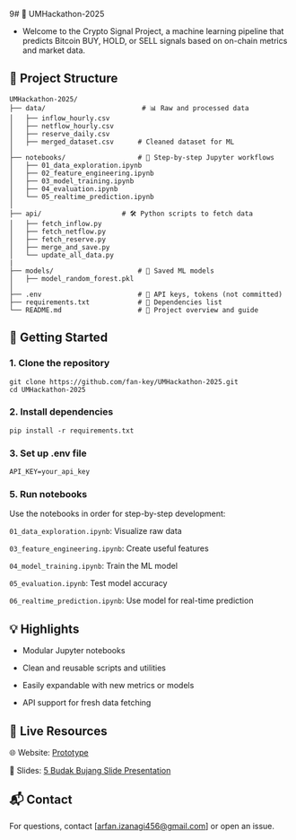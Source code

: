 9# 📘 UMHackathon-2025

- Welcome to the Crypto Signal Project, a machine learning pipeline that predicts Bitcoin BUY, HOLD, or SELL signals based on on-chain metrics and market data.

## 📂 Project Structure

```
UMHackathon-2025/
├── data/                        # 📊 Raw and processed data
│   ├── inflow_hourly.csv
│   ├── netflow_hourly.csv
│   ├── reserve_daily.csv
│   ├── merged_dataset.csv      # Cleaned dataset for ML
│
├── notebooks/                  # 📓 Step-by-step Jupyter workflows
│   ├── 01_data_exploration.ipynb
│   ├── 02_feature_engineering.ipynb
│   ├── 03_model_training.ipynb
│   ├── 04_evaluation.ipynb
│   └── 05_realtime_prediction.ipynb
│
├── api/                    # 🛠️ Python scripts to fetch data
│   ├── fetch_inflow.py
│   ├── fetch_netflow.py
│   ├── fetch_reserve.py
│   ├── merge_and_save.py
│   └── update_all_data.py
|
├── models/                     # 🤖 Saved ML models
│   ├── model_random_forest.pkl
│
├── .env                        # 🔐 API keys, tokens (not committed)
├── requirements.txt            # 📆 Dependencies list
└── README.md                   # 📘️ Project overview and guide
```


## 🚀 Getting Started

### 1. Clone the repository
```
git clone https://github.com/fan-key/UMHackathon-2025.git
cd UMHackathon-2025
```
### 2. Install dependencies
```
pip install -r requirements.txt
```
### 3. Set up .env file
```
API_KEY=your_api_key
```
### 5. Run notebooks

Use the notebooks in order for step-by-step development:

```01_data_exploration.ipynb```: Visualize raw data

```03_feature_engineering.ipynb```: Create useful features

```04_model_training.ipynb```: Train the ML model

```05_evaluation.ipynb```: Test model accuracy

```06_realtime_prediction.ipynb```: Use model for real-time prediction

## 💡 Highlights

- Modular Jupyter notebooks

- Clean and reusable scripts and utilities

- Easily expandable with new metrics or models

- API support for fresh data fetching

## 📅 Live Resources


🌐 Website: [Prototype](https://kzmndafg4k7vrax3qj5i.lite.vusercontent.net)

📑 Slides: [5 Budak Bujang Slide Presentation](https://www.canva.com/design/DAGkaafQy2Y/sVlOGva2sfuia4vq9VJpXA/edit?utm_content=DAGkaafQy2Y&utm_campaign=designshare&utm_medium=link2&utm_source=sharebutton)

## 📬 Contact

For questions, contact [arfan.izanagi456@gmail.com] or open an issue.


